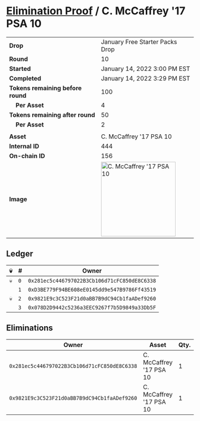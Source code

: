 # [Elimination Proof](./readme.md) / C. McCaffrey &#039;17 PSA 10

|||
|---|---|
| **Drop** | January Free Starter Packs Drop |
| **Round** | 10 |
| **Started** | January 14, 2022 3:00 PM EST |
| **Completed** | January 14, 2022 3:29 PM EST |
| **Tokens remaining before round** | 100 |
| **&nbsp;&nbsp;&nbsp;&nbsp;Per Asset** | 4 |
| **Tokens remaining after round** | 50 |
| **&nbsp;&nbsp;&nbsp;&nbsp;Per Asset** | 2 |
| | |
| **Asset** | C. McCaffrey &#039;17 PSA 10 |
| **Internal ID** | 444 |
| **On-chain ID** | 156 |
| **Image** | <img src="https://tcdn.blokpax.com/954504e8-1adc-4b1d-96a8-3b8f4706046e/5d16486dad7e9793985870c1eb4d1cc91804a6c335f8a14660ddfb2bf2304fab.png" height="200" alt="C. McCaffrey &#039;17 PSA 10" /> |

## Ledger

| 💀 | # | Owner |
| --- | --- | --- |
| 💀 | `0` | `0x281ec5c446797022B3Cb106d71cFC850dE8C6338` |
|  | `1` | `0xD3BE779F94BE608eE0145dd9e547B9786Ff43519` |
| 💀 | `2` | `0x9821E9c3C523F21d0aBB7B9dC94Cb1faADef9260` |
|  | `3` | `0x078D2D9442c5236a3EEC9267f7b5D9849a33Db5F` |


## Eliminations

| Owner | Asset | Qty. | Transaction |
| --- | --- | --- | --- |
| `0x281ec5c446797022B3Cb106d71cFC850dE8C6338` | C. McCaffrey '17 PSA 10 | 1 | [Polygonscan](https://polygonscan.com/tx/0xf6ba92ebc9dbb712f84551e4622b19d23031249f140355b91dcf270cacb8d47f) |
| `0x9821E9c3C523F21d0aBB7B9dC94Cb1faADef9260` | C. McCaffrey '17 PSA 10 | 1 | [Polygonscan](https://polygonscan.com/tx/0xaa099517910aec355b7874511ee2492372d44587af5a494282f6ba90f6616e79) |
